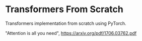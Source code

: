 # Transformers From Scratch
Transformers implementation from scratch using PyTorch.

"Attention is all you need", https://arxiv.org/pdf/1706.03762.pdf